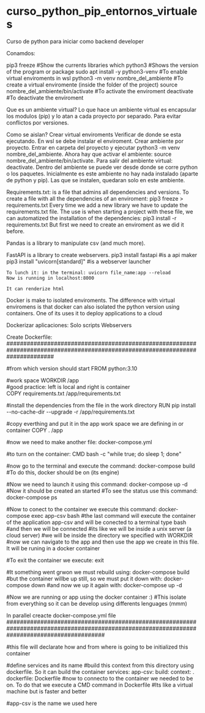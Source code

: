 # curso_python_pip_entornos_virtuales
Curso de python para iniciar como backend developer

Conamdos:

pip3 freeze                                     #Show the currents libraries 
which python3                                   #Shows the version of the program or package
sudo apt install -y python3-venv                #To enable virtual enviroments in wsl
python3 -m venv nombre_del_ambiente             #To create a virtual enviromente (inside the folder of the project)
source nombre_del_ambiente/bin/activate         #To activate the enviroment
deactivate                                      #To deactivate the enviroment


Que es un ambiente virtual?
Lo que hace un ambiente virtual es encapsular los modulos (pip) y lo atan a cada proyecto por separado. Para evitar conflictos por versiones.

Como se aislan? Crear virtual enviroments
    Verificar de donde se esta ejecutando.
    En wsl se debe instalar el enviroment.
    Crear ambiente por proyecto. Entrar en carpeta del proyecto y ejecutar python3 -m venv nombre_del_ambiente.
    Ahora hay que activar el ambiente: source nombre_del_ambiente/bin/activate.
    Para salir del ambiente virtual: deactivate.
    Dentro del ambiente se puede ver desde donde se corre python o los paquetes.
    Inicialmente es este ambiente no hay nada instalado (aparte de python y pip).
    Las que se instalen, quedaran solo en este ambiente.

Requirements.txt: is a file that admins all dependencies and versions.
    To create a file with all the dependencies of an enviroment: pip3 freeze > requirements.txt
    Every time we add a new library we have to update the requirements.txt file.
    The use is when starting a project with these file, we can automatized the installation of the dependencies:
        pip3 install -r requirements.txt
        But first we need to create an enviroment as we did it before.

Pandas is a library to manipulate csv (and much more).

FastAPI is a library to create webservers.
    pip3 install fastapi                #is a api maker
    pip3 install "uvicorn[standard]"    #is a webserver launcher

    To lunch it: in the terminal: uvicorn file_name:app --reload
    Now is running in localhost:8000

    It can renderize html


Docker is make to isolated enviroments.
    The difference with virtual enviromens is that docker can also isolated the python version using containers.
    One of its uses it to deploy applications to a cloud
    

Dockerizar aplicaciones:
    Solo scripts
    Webservers

Create Dockerfile:
##############################################################################################################################

#from which version should start
FROM python:3.10    

#work space
WORKDIR /app    
#good practice: left is local and right is container    
COPY requirements.txt /app/requirements.txt  

#install the dependencies from the file in the work directory
RUN pip install --no-cache-dir --upgrade -r /app/requirements.txt  

#copy everthing and put it in the app work space we are  defining in or container
COPY . /app

#now we need to make another file: docker-compose.yml

#to turn on the container:
CMD bash -c "while true; do sleep 1; done"

#now go to the terminal and execute the command: docker-compose build
#To do this, docker should be on (its engine)

#Now we need to launch it using this command: docker-compose up -d
#Now it should be created an started
#To see the status use this command: docker-compose ps

#Now to conect to the container we execute this command: docker-compose exec app-csv bash
#the last command will execute the container of the application app-csv and will be conected to a terminal type bash
#and then we will be connected
#its like we will be inside a unix server (a cloud server)
#we will be inside the directory we specified with WORKDIR
#now we can navigate to the app and then use the app we create in this file. It will be runing in a docker container

#To exit the container we execute: exit

#It something went grwon we must rebuild using: docker-compose build
#but the container willbe up still, so we must put it down with: docker-compose down
#and now we up it again with: docker-compose up -d


#Now we are running or app using the docker container :)
#This isolate from everything so it can be develop using differents lenguages (mmm)


In parallel creacte docker-compose.yml file
#############################################################################################################################################

#this file will declarate how and from where is going to be initialized this container

#define services and its name
#build this context from this directory using dockerfile. So it can build the container
services:
  app-csv:
    build:
      context: .
      dockerfile: Dockerfile
#now to connecto to the container we needed to be on. To do that we execute a CMD command in Dockerfile
#Its like a virtual machine but is faster and better


#app-csv is the name we used here